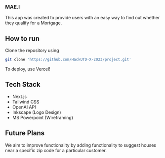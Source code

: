 ### MAE.I

This app was created to provide users with an easy way to find out whether they qualify for a Mortgage.

## How to run

Clone the repository using

```sh
git clone 'https://github.com/HackUTD-X-2023/project.git'
```

To deploy, use Vercel!

## Tech Stack
- Next.js
- Tailwind CSS
- OpenAI API
- Inkscape (Logo Design)
- MS Powerpoint (Wireframing)

## Future Plans

We aim to improve functionality by adding functionality to suggest houses near a specific zip code for a particular customer.

